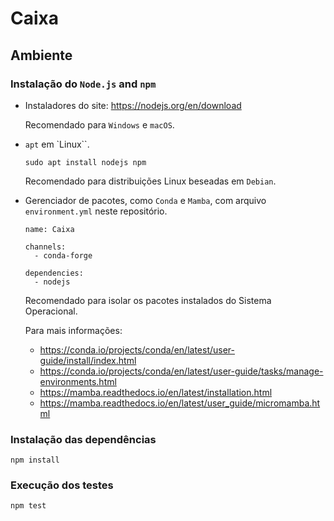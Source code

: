 # Caixa

## Ambiente

### Instalação do `Node.js` and `npm`

- Instaladores do site: https://nodejs.org/en/download

  Recomendado para `Windows` e `macOS`.

- `apt` em `Linux``.

      sudo apt install nodejs npm

  Recomendado para distribuições Linux beseadas em `Debian`.

- Gerenciador de pacotes, como `Conda` e `Mamba`, com arquivo `environment.yml` neste repositório.

      name: Caixa

      channels:
        - conda-forge

      dependencies:
        - nodejs

  Recomendado para isolar os pacotes instalados do Sistema Operacional.

  Para mais informações:

    - https://conda.io/projects/conda/en/latest/user-guide/install/index.html
    - https://conda.io/projects/conda/en/latest/user-guide/tasks/manage-environments.html
    - https://mamba.readthedocs.io/en/latest/installation.html
    - https://mamba.readthedocs.io/en/latest/user_guide/micromamba.html

### Instalação das dependências

    npm install

### Execução dos testes

    npm test